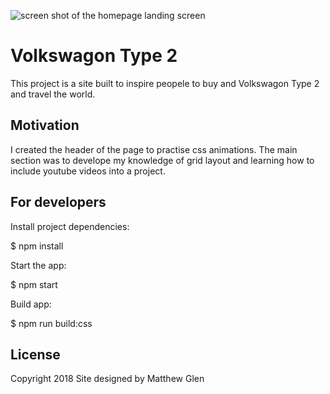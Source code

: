 ![screen shot of the homepage landing screen](https://res.cloudinary.com/drldpyegp/image/upload/v1537437131/Screen_Shot_2018-09-20_at_10.47.04.jpg)

# Volkswagon Type 2
This project is a site built to inspire peopele to buy and Volkswagon Type 2 and travel the world.

## Motivation
I created the header of the page to practise css animations. The main section was to develope my knowledge of grid layout and learning how to include youtube videos into a project.


## For developers
Install project dependencies:

$ npm install

Start the app:

$ npm start

Build app:

$ npm run build:css

## License


Copyright 2018 Site designed by Matthew Glen
